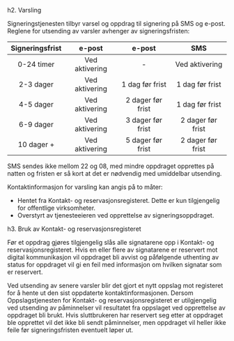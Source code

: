 h2. Varsling

Signeringstjenesten tilbyr varsel og oppdrag til signering på SMS og e-post. Reglene for utsending av varsler avhenger av signeringsfristen:

| Signeringsfrist |     e-post     |       e-post      |        SMS        |
|:---------------:|:--------------:|:-----------------:|:-----------------:|
| 0-24 timer      | Ved aktivering |         -         | Ved aktivering    |
| 2-3 dager       | Ved aktivering | 1 dag før frist   | 1 dag før frist   |
| 4-5 dager       | Ved aktivering | 2 dager før frist | 1 dag før frist   |
| 6-9 dager       | Ved aktivering | 3 dager før frist | 2 dager før frist |
| 10 dager +      | Ved aktivering | 5 dager før frist | 2 dager før frist |

SMS sendes ikke mellom 22 og 08, med mindre oppdraget opprettes på natten og fristen er så kort at det er nødvendig med umiddelbar utsending.

Kontaktinformasjon for varsling kan angis på to måter:

 * Hentet fra Kontakt- og reservasjonsregisteret. Dette er kun tilgjengelig for offentlige virksomheter.
 * Overstyrt av tjenesteeieren ved opprettelse av signeringsoppdraget.

h3. Bruk av Kontakt- og reservasjonsregisteret

Før et oppdrag gjøres tilgjengelig slås alle signatarene opp i Kontakt- og reservasjonsregisteret. Hvis en eller flere av
signatarene er reservert mot digital kommunikasjon vil oppdraget bli avvist og påfølgende uthenting av status for oppdraget
vil gi en feil med informasjon om hvilken signatar som er reservert.

Ved utsending av senere varsler blir det gjort et nytt oppslag mot registeret for å hente ut den sist oppdaterte kontaktinformasjonen.
Dersom Oppslagstjenesten for Kontakt- og reservasjonsregisteret er utilgjengelig ved utsending av påminnelser vil resultatet fra oppslaget
ved opprettelse av oppdraget bli brukt. Hvis sluttbrukeren har reservert seg etter at oppdraget ble opprettet vil det ikke bli sendt påminnelser,
men oppdraget vil heller ikke feile før signeringsfristen eventuelt løper ut.